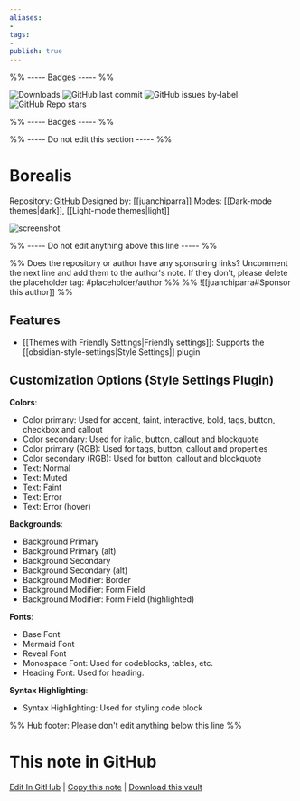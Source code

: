 ```yaml
---
aliases:
- 
tags: 
- 
publish: true
---
```


%% ----- Badges ----- %%

![Downloads](https://img.shields.io/badge/downloads-3341-573E7A?style=for-the-badge&logo=)
![GitHub last commit](https://img.shields.io/github/last-commit/juanchiparra/obsidian-borealis?color=573E7A&label=last%20update&logo=github&style=for-the-badge)
![GitHub issues by-label](https://img.shields.io/github/issues/juanchiparra/obsidian-borealis/help%20wanted?color=573E7A&logo=github&style=for-the-badge) 
![GitHub Repo stars](https://img.shields.io/github/stars/juanchiparra/obsidian-borealis?color=573E7A&logo=github&style=for-the-badge)

%% ----- Badges ----- %%

%% ----- Do not edit this section ----- %%

# Borealis

Repository: [GitHub](https://github.com/juanchiparra/obsidian-borealis)
Designed by: [[juanchiparra]]
Modes: [[Dark-mode themes|dark]], [[Light-mode themes|light]]



![screenshot](https://github.com/juanchiparra/obsidian-borealis/raw/HEAD/docs/dark-cover.png)

%% ----- Do not edit anything above this line ----- %% 

%% Does the repository or author have any sponsoring links? Uncomment the next line and add them to the author's note. If they don't, please delete the placeholder tag: #placeholder/author %%
%% ![[juanchiparra#Sponsor this author]] %%


## Features

- [[Themes with Friendly Settings|Friendly settings]]: Supports the [[obsidian-style-settings|Style Settings]] plugin

## Customization Options (Style Settings Plugin) 

**Colors**: 
- Color primary: Used for accent, faint, interactive, bold, tags, button, checkbox and callout
- Color secondary: Used for italic, button, callout and blockquote
- Color primary (RGB): Used for tags, button, callout and properties
- Color secondary (RGB): Used for button, callout and blockquote
- Text: Normal
- Text: Muted
- Text: Faint
- Text: Error
- Text: Error (hover)

**Backgrounds**: 
- Background Primary
- Background Primary (alt)
- Background Secondary
- Background Secondary (alt)
- Background Modifier: Border
- Background Modifier: Form Field
- Background Modifier: Form Field (highlighted)

**Fonts**: 
- Base Font
- Mermaid Font
- Reveal Font
- Monospace Font: Used for codeblocks, tables, etc.
- Heading Font: Used for heading.

**Syntax Highlighting**: 
- Syntax Highlighting: Used for styling code block


%% Hub footer: Please don't edit anything below this line %%

# This note in GitHub

<span class="git-footer">[Edit In GitHub](https://github.dev/obsidian-community/obsidian-hub/blob/main/02%20-%20Community%20Expansions/02.05%20All%20Community%20Expansions/Themes/Borealis.md "git-hub-edit-note") | [Copy this note](https://raw.githubusercontent.com/obsidian-community/obsidian-hub/main/02%20-%20Community%20Expansions/02.05%20All%20Community%20Expansions/Themes/Borealis.md "git-hub-copy-note") | [Download this vault](https://github.com/obsidian-community/obsidian-hub/archive/refs/heads/main.zip "git-hub-download-vault") </span>
